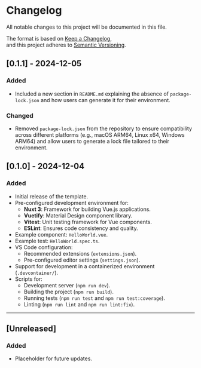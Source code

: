 # Changelog

All notable changes to this project will be documented in this file.

The format is based on [Keep a Changelog](https://keepachangelog.com/en/1.0.0/),  
and this project adheres to [Semantic Versioning](https://semver.org/spec/v2.0.0.html).

## [0.1.1] - 2024-12-05

### Added

- Included a new section in `README.md` explaining the absence of `package-lock.json` and how users can generate it for their environment.

### Changed

- Removed `package-lock.json` from the repository to ensure compatibility across different platforms (e.g., macOS ARM64, Linux x64, Windows ARM64) and allow users to generate a lock file tailored to their environment.

## [0.1.0] - 2024-12-04

### Added

- Initial release of the template.
- Pre-configured development environment for:
  - **Nuxt 3**: Framework for building Vue.js applications.
  - **Vuetify**: Material Design component library.
  - **Vitest**: Unit testing framework for Vue components.
  - **ESLint**: Ensures code consistency and quality.
- Example component: `HelloWorld.vue`.
- Example test: `HelloWorld.spec.ts`.
- VS Code configuration:
  - Recommended extensions (`extensions.json`).
  - Pre-configured editor settings (`settings.json`).
- Support for development in a containerized environment (`.devcontainer/`).
- Scripts for:
  - Development server (`npm run dev`).
  - Building the project (`npm run build`).
  - Running tests (`npm run test` and `npm run test:coverage`).
  - Linting (`npm run lint` and `npm run lint:fix`).

---

## [Unreleased]

### Added
- Placeholder for future updates.
